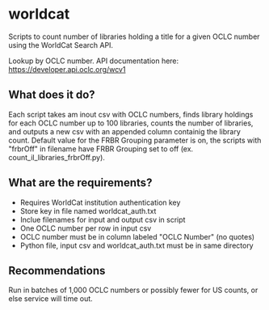 # worldcat
Scripts to count number of libraries holding a title for a given OCLC number using the WorldCat Search API. 

Lookup by OCLC number. API documentation here: https://developer.api.oclc.org/wcv1

## What does it do?
Each script takes am inout csv with OCLC numbers, finds library holdings for each OCLC number up to 100 libraries, counts the number of libraries, and outputs a new csv with an appended column containig the library count. Default value for the FRBR Grouping parameter is on, the scripts with "frbrOff" in filename have FRBR Grouping set to off (ex. count_il_libraries_frbrOff.py).

## What are the requirements?
* Requires WorldCat institution authentication key
* Store key in file named worldcat_auth.txt
* Inclue filenames for input and output csv in script
* One OCLC number per row in input csv
* OCLC number must be in column labeled "OCLC Number" (no quotes)
* Python file, input csv and worldcat_auth.txt must be in same directory

## Recommendations
Run in batches of 1,000 OCLC numbers or possibly fewer for US counts, or else service will time out.
